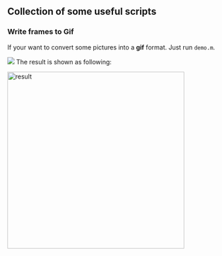 ## Collection of some useful scripts

### Write frames to Gif

If your want to convert some pictures into a **gif** format. Just run `demo.m`.

![](http://p73slabes.bkt.clouddn.com/figs.png)
The result is shown as following:

<img src="http://p73slabes.bkt.clouddn.com/out.gif" width="400px" alt="result">

